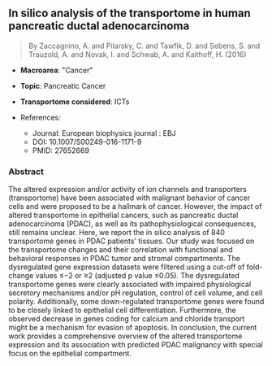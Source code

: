 ## In silico analysis of the transportome in human pancreatic ductal adenocarcinoma

> By Zaccagnino, A. and Pilarsky, C. and Tawfik, D. and Sebens, S. and Trauzold, A. and Novak, I. and Schwab, A. and Kalthoff, H. (2016)

- **Macroarea**: "Cancer"
- **Topic**: Pancreatic Cancer
- **Transportome considered**: ICTs

- References:
  - Journal: European biophysics journal : EBJ
  - DOI: 10.1007/S00249-016-1171-9
  - PMID: 27652669

### Abstract

The altered expression and/or activity of ion channels and transporters (transportome) have been associated with malignant behavior of cancer cells and were proposed to be a hallmark of cancer. However, the impact of altered transportome in epithelial cancers, such as pancreatic ductal adenocarcinoma (PDAC), as well as its pathophysiological consequences, still remains unclear. Here, we report the in silico analysis of 840 transportome genes in PDAC patients' tissues. Our study was focused on the transportome changes and their correlation with functional and behavioral responses in PDAC tumor and stromal compartments. The dysregulated gene expression datasets were filtered using a cut-off of fold-change values ≤−2 or ≥2 (adjusted p value ≤0.05). The dysregulated transportome genes were clearly associated with impaired physiological secretory mechanisms and/or pH regulation, control of cell volume, and cell polarity. Additionally, some down-regulated transportome genes were found to be closely linked to epithelial cell differentiation. Furthermore, the observed decrease in genes coding for calcium and chloride transport might be a mechanism for evasion of apoptosis. In conclusion, the current work provides a comprehensive overview of the altered transportome expression and its association with predicted PDAC malignancy with special focus on the epithelial compartment.
